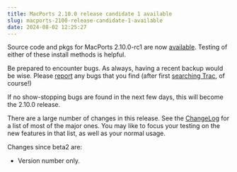 ```yaml
---
title: MacPorts 2.10.0 release candidate 1 available
slug: macports-2100-release-candidate-1-available
date: 2024-08-02 12:25:27
---
```


Source code and pkgs for MacPorts 2.10.0-rc1 are now
[available][1]. Testing of either of these install methods is helpful.

Be prepared to encounter bugs. As always, having a recent backup would
be wise. Please [report][2] any bugs that you find (after first [searching
Trac][3], of course!)

If no show-stopping bugs are found in the next few days, this will
become the 2.10.0 release.

There are a large number of changes in this release. See the [ChangeLog][4]
for a list of most of the major ones. You may like to focus your
testing on the new features in that list, as well as your normal usage.

Changes since beta2 are:
 * Version number only.

[1]: https://github.com/macports/macports-base/releases/tag/v2.10.0-rc1
[2]: https://trac.macports.org/newticket
[3]: https://trac.macports.org/search
[4]: https://github.com/macports/macports-base/blob/release-2.10/ChangeLog
